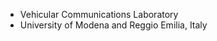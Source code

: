 - Vehicular Communications Laboratory 
- University of Modena and Reggio Emilia, Italy

<!---
vehicomlab/vehicomlab is a ✨ special ✨ repository because its `README.md` (this file) appears on your GitHub profile.
You can click the Preview link to take a look at your changes.
--->
